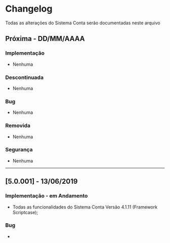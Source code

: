 # Changelog

Todas as alterações do Sistema Conta serão documentadas neste arquivo

## Próxima - DD/MM/AAAA

### Implementação
- Nenhuma

### Descontinuada
- Nenhuma

### Bug
- Nenhuma

### Removida
- Nenhuma

### Segurança
- Nenhuma
-----------

## [5.0.001] - 13/06/2019

### Implementação - em Andamento
- Todas as funcionalidades do Sistema Conta Versão 4.1.11 (Framework Scriptcase);

### Bug
- 

